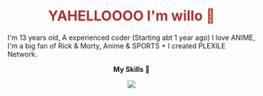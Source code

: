 <h1 align="center" style="color: #b03232;">YAHELLOOOO I'm willo 👋</h1>

I'm 13 years old, A experienced coder (Starting abt 1 year ago) I love ANIME, I'm a big fan of Rick & Morty, Anime & SPORTS + I created PLEXILE Network.


<p align="center">
<b>My Skills 💪</b>
</p>
<p align="center">
  <a href="https://plexilearcade.xyz">
    <img src="https://skillicons.dev/icons?i=html,css,js,nodejs,bash" />
  </a>
</p>
